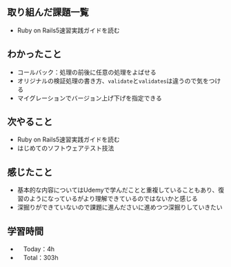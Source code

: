## 取り組んだ課題一覧
- Ruby on Rails5速習実践ガイドを読む

## わかったこと 
- コールバック：処理の前後に任意の処理をよばせる
- オリジナルの検証処理の書き方、`validate`と`validates`は違うので気をつける
- マイグレーションでバージョン上げ下げを指定できる

## 次やること
- Ruby on Rails5速習実践ガイドを読む
- はじめてのソフトウェアテスト技法

## 感じたこと
- 基本的な内容についてはUdemyで学んだことと重複していることもあり、復習のようになっているがより理解できているのではないかと感じる
- 深掘りができていないので課題に進んださいに進めつつ深掘りしていきたい

## 学習時間
- 　Today：4h
- 　Total：303h